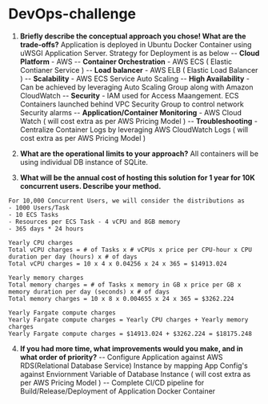 # DevOps-challenge

1. **Briefly describe the conceptual approach you chose! What are the trade-offs?**
Application is deployed in Ubuntu Docker Container using uWSGI Application Server. Strategy for Deployment is as below
-- **Cloud Platform** - AWS
-- **Container Orchestration** - AWS ECS ( Elastic Contianer Service )
-- **Load balancer** - AWS ELB ( Elastic Load Balancer )
-- **Scalability** - AWS ECS Service Auto Scaling
-- **High Availability** - Can be achieved by leveraging Auto Scaling Group along with Amazon CloudWatch
-- **Security** - IAM used for Access Maangement. ECS Containers launched behind VPC Security Group to  control network Security alarms
-- **Application/Container Monitoring** - AWS Cloud Watch ( will cost extra as per AWS Pricing Model )
-- **Troubleshooting** - Centralize Container Logs by leveraging AWS CloudWatch Logs ( will cost extra as per AWS Pricing Model )

2. **What are the operational limits to your approach?**
All containers will be using individual DB instance of SQLite.

3. **What will be the annual cost of hosting this solution for 1 year for 10K concurrent users. Describe your method.**
```
For 10,000 Concurrent Users, we will consider the distributions as 
- 1000 Users/Task
- 10 ECS Tasks
- Resources per ECS Task - 4 vCPU and 8GB memory
- 365 days * 24 hours

Yearly CPU charges
Total vCPU charges = # of Tasks x # vCPUs x price per CPU-hour x CPU duration per day (hours) x # of days
Total vCPU charges = 10 x 4 x 0.04256 x 24 x 365 = $14913.024

Yearly memory charges
Total memory charges = # of Tasks x memory in GB x price per GB x memory duration per day (seconds) x # of days
Total memory charges = 10 x 8 x 0.004655 x 24 x 365 = $3262.224

Yearly Fargate compute charges
Yearly Fargate compute charges = Yearly CPU charges + Yearly memory charges
Yearly Fargate compute charges = $14913.024 + $3262.224 = $18175.248
```

4. **If you had more time, what improvements would you make, and in what order of priority?**
-- Configure Application against AWS RDS(Relational Database Service) Instance by mapping App Config's against Enviornment Variable of Database Instance ( will cost extra as per AWS Pricing Model )
-- Complete CI/CD pipeline for Build/Release/Deployment of Application Docker Container
